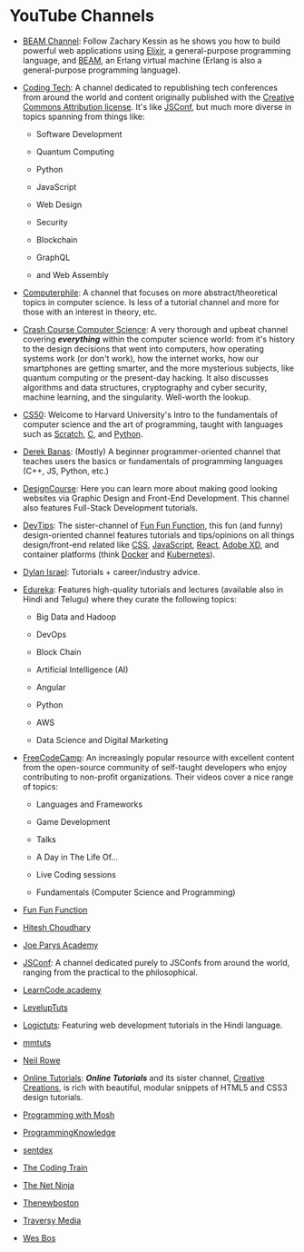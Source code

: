 # YouTube Channels

* [BEAM Channel](https://www.youtube.com/channel/UCMXPX2dNVZUIArP7r8PCO4Q): Follow Zachary Kessin as he shows you how to build powerful web applications using [Elixir](https://en.wikipedia.org/wiki/Elixir_(programming_language)), a general-purpose programming language, and [BEAM](https://en.wikipedia.org/wiki/BEAM_(Erlang_virtual_machine)), an Erlang virtual machine (Erlang is also a general-purpose programming language).

* [Coding Tech](https://www.youtube.com/channel/UCtxCXg-UvSnTKPOzLH4wJaQ): A channel dedicated to republishing tech conferences from around the world and content originally published with the [Creative Commons Attribution license](https://creativecommons.org/about/). It's like [JSConf](https://www.youtube.com/channel/UCzoVCacndDCfGDf41P-z0iA), but much more diverse in topics spanning from things like:

  * Software Development

  * Quantum Computing

  * Python

  * JavaScript

  * Web Design

  * Security

  * Blockchain

  * GraphQL

  * and Web Assembly

* [Computerphile](https://www.youtube.com/user/Computerphile): A channel that focuses on more abstract/theoretical topics in computer science. Is less of a tutorial channel and more for those with an interest in theory, etc.

* [Crash Course Computer Science](https://www.youtube.com/watch?v=tpIctyqH29Q&list=PL8dPuuaLjXtNlUrzyH5r6jN9ulIgZBpdo): A very thorough and upbeat channel covering **_everything_** within the computer science world: from it's history to the design decisions that went into computers, how operating systems work (or don't work), how the internet works, how our smartphones are getting smarter, and the more mysterious subjects, like quantum computing or the present-day hacking. It also discusses algorithms and data structures, cryptography and cyber security, machine learning, and the singularity. Well-worth the lookup.

* [CS50](https://www.youtube.com/user/cs50tv/): Welcome to Harvard University's Intro to the fundamentals of computer science and the art of programming, taught with languages such as [Scratch](https://scratch.mit.edu/), [C](https://www.programiz.com/c-programming), and [Python](https://www.python.org/).

* [Derek Banas](https://www.youtube.com/user/derekbanas): (Mostly) A beginner programmer-oriented channel that teaches users the basics or fundamentals of programming languages (C++, JS, Python, etc.)

* [DesignCourse](https://www.youtube.com/channel/UCVyRiMvfUNMA1UPlDPzG5Ow): Here you can learn more about making good looking websites via Graphic Design and Front-End Development. This channel also features Full-Stack Development tutorials.

* [DevTips](https://www.youtube.com/user/DevTipsForDesigners): The sister-channel of [Fun Fun Function](https://www.youtube.com/channel/UCO1cgjhGzsSYb1rsB4bFe4Q/about), this fun (and funny) design-oriented channel features tutorials and tips/opinions on all things design/front-end related like [CSS](https://developer.mozilla.org/en-US/docs/Web/CSS), [JavaScript](https://www.javascript.com/), [React](https://reactjs.org/), [Adobe XD](https://www.adobe.com/products/xd.html), and container platforms (think [Docker](https://www.docker.com/) and [Kubernetes](https://kubernetes.io/)).

* [Dylan Israel](https://www.youtube.com/user/pizzapokerguy87): Tutorials + career/industry advice.

* [Edureka](https://www.youtube.com/user/edurekaIN): Features high-quality tutorials and lectures (available also in Hindi and Telugu) where they curate the following topics:

  * Big Data and Hadoop

  * DevOps
  
  * Block Chain

  * Artificial Intelligence (AI)

  * Angular

  * Python

  * AWS

  * Data Science and Digital Marketing

* [FreeCodeCamp](https://www.youtube.com/channel/UC8butISFwT-Wl7EV0hUK0BQ): An increasingly popular resource with excellent content from the open-source community of self-taught developers who enjoy contributing to non-profit organizations. Their videos cover a nice range of topics:

  * Languages and Frameworks

  * Game Development

  * Talks

  * A Day in The Life Of...

  * Live Coding sessions

  * Fundamentals (Computer Science and Programming)

* [Fun Fun Function](https://www.youtube.com/channel/UCO1cgjhGzsSYb1rsB4bFe4Q)

* [Hitesh Choudhary](https://www.youtube.com/user/hiteshitube)

* [Joe Parys Academy](https://www.youtube.com/channel/UC8g_o_0wHJUsp67lJA69yhg)

* [JSConf](https://www.youtube.com/channel/UCzoVCacndDCfGDf41P-z0iA):  A channel dedicated purely to JSConfs from around the world, ranging from the practical to the philosophical.

* [LearnCode.academy](https://www.youtube.com/user/learncodeacademy)

* [LevelupTuts](https://www.youtube.com/user/LevelUpTuts)

* [Logictuts](https://www.youtube.com/channel/UCP-ijZJqrGr0drSrps-Loow): Featuring web development tutorials in the Hindi language.

* [mmtuts](https://www.youtube.com/user/TheCharmefis/featured)

* [Neil Rowe](https://www.youtube.com/user/CodersGuide)

* [Online Tutorials](https://www.youtube.com/channel/UCbwXnUipZsLfUckBPsC7Jog): **_Online Tutorials_** and its sister channel, [Creative Creations](https://www.youtube.com/channel/UCOKmVksbzoKJKmtu7rlEM1A), is rich with beautiful, modular snippets of HTML5 and CSS3 design tutorials.

* [Programming with Mosh](https://www.youtube.com/user/programmingwithmosh)

* [ProgrammingKnowledge](https://www.youtube.com/user/ProgrammingKnowledge)

* [sentdex](https://www.youtube.com/user/sentdex)

* [The Coding Train](https://www.youtube.com/user/shiffman)

* [The Net Ninja](https://www.youtube.com/channel/UCW5YeuERMmlnqo4oq8vwUpg)

* [Thenewboston](https://www.youtube.com/user/thenewboston)

* [Traversy Media](https://www.youtube.com/user/TechGuyWeb)

* [Wes Bos](https://www.youtube.com/user/wesbos)
